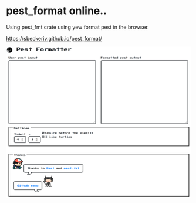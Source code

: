 # pest_format online..

Using pest_fmt crate using yew format pest in the browser. 


https://sbeckeriv.github.io/pest_format/



![Image of formatter](https://raw.githubusercontent.com/sbeckeriv/pest_format/master/formatpest.png)
